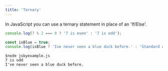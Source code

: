 ```yaml
---
title: 'Ternary'
---
```

In JavaScript you can use a ternary statement in place of an 'If/Else'.

```javascript
console.log(7 % 2 === 0 ? '7 is even' : '7 is odd');

const isBlue = true;
console.log(isBlue ? 'Ive never seen a blue duck before.' : 'Standard duck')
```

```
$node jsbyexample.js
7 is odd
I've never seen a blue duck before.
```
